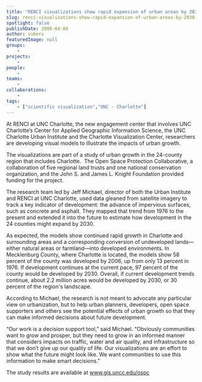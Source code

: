 ```yaml
---
title: "RENCI visualizations show rapid expansion of urban areas by 2030"
slug: renci-visualizations-show-rapid-expansion-of-urban-areas-by-2030
spotlight: false
publishDate: 2008-04-08
author: subers
featuredImage: null
groups:
    - 
projects:
    - 
people:
    - 
teams: 
    - 
collaborations:
    - 
tags:
    - ["scientific visualization","UNC - Charlotte"]
---
```

At RENCI at UNC Charlotte, the new engagement center that involves UNC Charlotte’s Center for Applied Geographic Information Science, the UNC Charlotte Urban Institute and the Charlotte Visualization Center, researchers are developing visual models to illustrate the impacts of urban growth.<!--more-->

The visualizations are part of a study of urban growth in the 24-county region that includes Charlotte.  The Open Space Protection Collaborative, a collaboration of five regional land trusts and one national conservation organization, and the John S. and James L. Knight Foundation provided funding for the project.

The research team led by Jeff Michael, director of both the Urban Institute and RENCI at UNC Charlotte, used data gleaned from satellite imagery to track a key indicator of development: the advance of impervious surfaces, such as concrete and asphalt. They mapped that trend from 1976 to the present and extended it into the future to estimate how development in the 24 counties might expand by 2030.

As expected, the models show continued rapid growth in Charlotte and surrounding areas and a corresponding conversion of undeveloped lands—either natural areas or farmland—into developed environments. In Mecklenburg County, where Charlotte is located, the models show 58 percent of the county was developed by 2006, up from only 13 percent in 1976. If development continues at the current pace, 97 percent of the county would be developed by 2030. Overall, if current development trends continue, about 2.2 million acres would be developed by 2030, or 30 percent of the region's landscape.

According to Michael, the research is not meant to advocate any particular view on urbanization, but to help urban planners, developers, open space supporters and others see the potential effects of urban growth so that they can make informed decisions about future development.

“Our work is a decision support tool,” said Michael. “Obviously communities want to grow and prosper, but they need to grow in an informed manner that considers impacts on traffic, water and air quality, and infrastructure so that we don’t give up our quality of life. Our visualizations are an effort to show what the future might look like. We want communities to use this information to make smart decisions.”

The study results are  available at www.gis.uncc.edu/ospc
